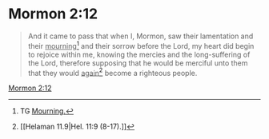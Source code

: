 # Mormon 2:12

> And it came to pass that when I, Mormon, saw their lamentation and their <u>mourning</u>[^a] and their sorrow before the Lord, my heart did begin to rejoice within me, knowing the mercies and the long-suffering of the Lord, therefore supposing that he would be merciful unto them that they would <u>again</u>[^b] become a righteous people.

[Mormon 2:12](https://www.churchofjesuschrist.org/study/scriptures/bofm/morm/2?lang=eng&id=p12#p12)


[^a]: TG [Mourning.](https://www.churchofjesuschrist.org/study/scriptures/tg/mourning?lang=eng)
[^b]: [[Helaman 11.9|Hel. 11:9 (8-17).]]
